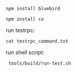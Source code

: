 ``` npm install bluebird ```

``` npm install co ```

run testrpc:

 ``` cat testrpc_command.txt ```

run shell script: 

``` tools/build/run-test.sh```
